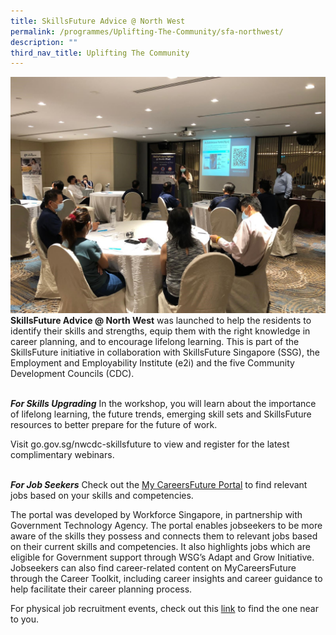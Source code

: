 ```yaml
---
title: SkillsFuture Advice @ North West
permalink: /programmes/Uplifting-The-Community/sfa-northwest/
description: ""
third_nav_title: Uplifting The Community
---
```

![](/images/Programmes/Uplifting%20The%20Community/Park%20Royal.jpg)**SkillsFuture Advice @ North West** was launched to help the residents to identify their skills and strengths, equip them with the right knowledge in career planning, and to encourage lifelong learning. This is part of the SkillsFuture initiative in collaboration with SkillsFuture Singapore (SSG), the Employment and Employability Institute (e2i) and the five Community Development Councils (CDC).

<br>***For Skills Upgrading***
In the workshop, you will learn about the importance of lifelong learning, the future trends, emerging skill sets and SkillsFuture resources to better prepare for the future of work. 

Visit go.gov.sg/nwcdc-skillsfuture to view and register for the latest complimentary webinars. 

<br>***For Job Seekers*** 
Check out the [My CareersFuture Portal](https://www.mycareersfuture.gov.sg/) to find relevant jobs based on your skills and competencies.

The portal was developed by Workforce Singapore, in partnership with Government Technology Agency. The portal enables jobseekers to be more aware of the skills they possess and connects them to relevant jobs based on their current skills and competencies. It also highlights jobs which are eligible for Government support through WSG’s Adapt and Grow Initiative. Jobseekers can also find career-related content on MyCareersFuture through the Career Toolkit, including career insights and career guidance to help facilitate their career planning process.

For physical job recruitment events, check out this [link](https://e2i.com.sg/events/) to find the one near to you.